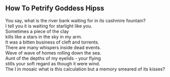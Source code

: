 How To Petrify Goddess Hipss
----------------------------
You say, what is the river bank waiting for in its cashmire fountain?  
I tell you it is waiting for starlight like you.  
Sometimes a piece of the clay  
kills like a stars in the sky in my arm.  
It was a bitten business of cleft and torrents.  
There are many whispers inside dead events.  
Wave of wave of homes rolling down the sea.  
Aunt of the depths of my eyelids - your flying  
stills your soft regard as though it were wind.  
The I in mosaic what is this calculation but a memory smeared of its kisses?  
